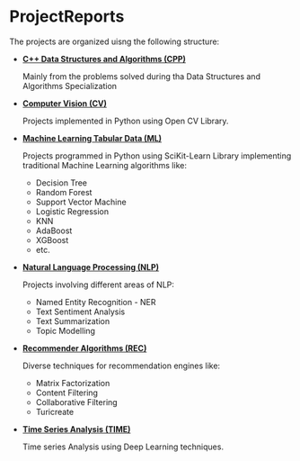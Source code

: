 # ProjectReports

The projects are organized uisng the following structure:

- <u>**C++ Data Structures and Algorithms (CPP)**</u>
  
  Mainly from the problems solved during tha Data Structures and Algorithms Specialization

- <u>**Computer Vision (CV)**</u>
  
  Projects implemented in Python using Open CV Library.

- <u>**Machine Learning Tabular Data (ML)**</u> 
  
  Projects programmed in Python using SciKit-Learn Library implementing traditional Machine Learning algorithms
  like: 
  - Decision Tree 
  - Random Forest
  - Support Vector Machine
  - Logistic Regression
  - KNN
  - AdaBoost
  - XGBoost
  - etc.

- <u>**Natural Language Processing (NLP)**</u>
  
  Projects involving different areas of NLP: 
  - Named Entity Recognition - NER
  - Text Sentiment Analysis
  - Text Summarization
  - Topic Modelling

- <u>**Recommender Algorithms (REC)**</u>
  
  Diverse techniques for recommendation engines like:
  - Matrix Factorization
  - Content Filtering
  - Collaborative Filtering
  - Turicreate

- <u>**Time Series Analysis (TIME)**</u>
  
  Time series Analysis using Deep Learning techniques.







